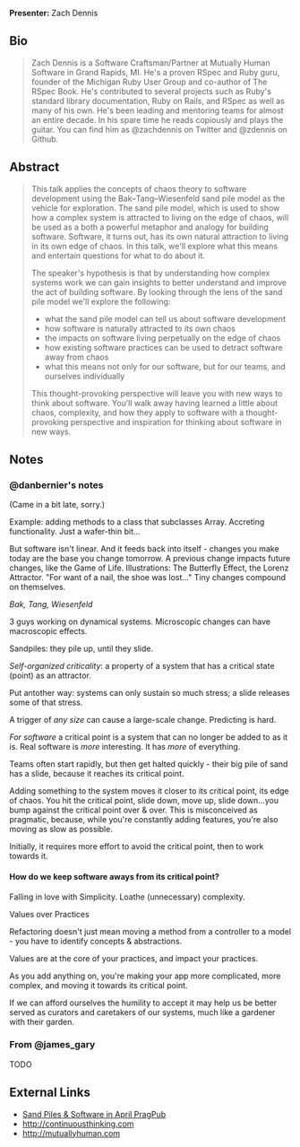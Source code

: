 **Presenter:** Zach Dennis

## Bio

> Zach Dennis is a Software Craftsman/Partner at Mutually Human Software in Grand Rapids, MI. He's a proven RSpec and Ruby guru, founder of the Michigan Ruby User Group and co-author of The RSpec Book. He's contributed to several projects such as Ruby's standard library documentation, Ruby on Rails, and RSpec as well as many of his own. He's been leading and mentoring teams for almost an entire decade. In his spare time he reads copiously and plays the guitar. You can find him as @zachdennis on Twitter and @zdennis on Github.

## Abstract

> This talk applies the concepts of chaos theory to software development using the Bak–Tang–Wiesenfeld sand pile model as the vehicle for exploration. The sand pile model, which is used to show how a complex system is attracted to living on the edge of chaos, will be used as a both a powerful metaphor and analogy for building software. Software, it turns out, has its own natural attraction to living in its own edge of chaos. In this talk, we'll explore what this means and entertain questions for what to do about it.
>
> The speaker's hypothesis is that by understanding how complex systems work we can gain insights to better understand and improve the act of building software. By looking through the lens of the sand pile model we'll explore the following:
>
> * what the sand pile model can tell us about software development
> * how software is naturally attracted to its own chaos
> * the impacts on software living perpetually on the edge of chaos
> * how existing software practices can be used to detract software away from chaos
> * what this means not only for our software, but for our teams, and ourselves individually
>
> This thought-provoking perspective will leave you with new ways to think about software. You’ll walk away having learned a little about chaos, complexity, and how they apply to software with a thought-provoking perspective and inspiration for thinking about software in new ways.

## Notes


### @danbernier's notes

(Came in a bit late, sorry.)

Example: adding methods to a class that subclasses Array. Accreting
functionality. Just a wafer-thin bit...

But software isn't linear. And it feeds back into itself - changes you
make today are the base you change tomorrow. A previous change impacts
future changes, like the Game of Life. Illustrations: The Butterfly
Effect, the Lorenz Attractor.  "For want of a nail, the shoe was
lost..." Tiny changes compound on themselves.

*Bak, Tang, Wiesenfeld*

3 guys working on dynamical systems. Microscopic changes can have
macroscopic effects.

Sandpiles: they pile up, until they slide.

*Self-organized criticality*: a property of a system that has a
critical state (point) as an attractor.

Put antother way: systems can only sustain so much stress; a slide
releases some of that stress.

A trigger of _any size_ can cause a large-scale change. Predicting is
hard.

*For software* a critical point is a system that can no longer be
added to as it is. Real software is _more_ interesting. It has _more_
of everything.

Teams often start rapidly, but then get halted quickly - their big
pile of sand has a slide, because it reaches its critical point.

Adding something to the system moves it closer to its critical point,
its edge of chaos. You hit the critical point, slide down, move up,
slide down...you bump against the critical point over & over. This is
misconceived as pragmatic, because, while you're constantly adding
features, you're also moving as slow as possible.

Initially, it requires more effort to avoid the critical point, then
to work towards it.

#### How do we keep software aways from its critical point?

Falling in love with Simplicity. Loathe (unnecessary) complexity.

Values over Practices

Refactoring doesn't just mean moving a method from a controller to a
model - you have to identify concepts & abstractions.

Values are at the core of your practices, and impact your practices.

As you add anything on, you're making your app more complicated, more
complex, and moving it towards its critical point.

If we can afford ourselves the humility to accept it may help us be
better served as curators and caretakers of our systems, much like a
gardener with their garden.

### From @james\_gary

TODO

## External Links

* [Sand Piles & Software in April PragPub](http://pragprog.com/magazines/2012-04/sand-piles-and-software)
* http://continuousthinking.com
* http://mutuallyhuman.com
